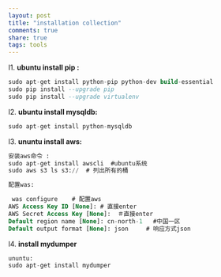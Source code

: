 ```yaml
---
layout: post
title: "installation collection" 
comments: true
share: true
tags: tools
---
```



I1. **ubuntu install pip :**

```sql 
sudo apt-get install python-pip python-dev build-essential
sudo pip install --upgrade pip
sudo pip install --upgrade virtualenv
```

I2. **ubuntu install mysqldb:**

```sql
sudo apt-get install python-mysqldb
```

I3. **ununtu install aws:**

```sql
安装aws命令 :
sudo apt-get install awscli  #ubuntu系统
sudo aws s3 ls s3://  # 列出所有的桶

配置was: 

 was configure    # 配置aws
AWS Access Key ID [None]: # 直接enter
AWS Secret Access Key [None]:  ＃直接enter
Default region name [None]: cn-north-1   #中国一区
Default output format [None]: json     # 响应方式json
```

I4. **install mydumper**

```sql
ununtu:
sudo apt-get install mydumper
```

